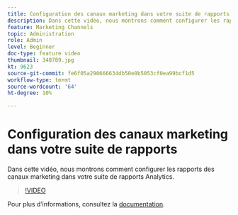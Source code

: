 ```yaml
---
title: Configuration des canaux marketing dans votre suite de rapports
description: Dans cette vidéo, nous montrons comment configurer les rapports des canaux marketing dans votre suite de rapports Analytics.
feature: Marketing Channels
topic: Administration
role: Admin
level: Beginner
doc-type: feature video
thumbnail: 340789.jpg
kt: 9623
source-git-commit: fe6f05a290666634db50e0b5053cf0ea99bcf1d5
workflow-type: tm+mt
source-wordcount: '64'
ht-degree: 10%

---
```



# Configuration des canaux marketing dans votre suite de rapports

Dans cette vidéo, nous montrons comment configurer les rapports des canaux marketing dans votre suite de rapports Analytics.

>[!VIDEO](https://video.tv.adobe.com/v/340789/?quality=12&learn=on)

Pour plus dʼinformations, consultez la [documentation](https://experienceleague.adobe.com/docs/analytics/components/marketing-channels/c-getting-started-mchannel.html?lang=en).
